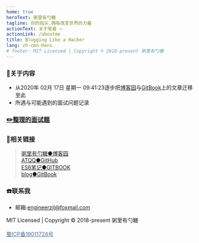 ```yaml
---
home: true
heroText: 粥里有勺糖
tagline: 你的指尖,拥有改变世界的力量
actionText: 关于笔者 →
actionLink: /aboutme
title: Blogging Like a Hacker
lang: zh-cmn-Hans
# footer: MIT Licensed | Copyright © 2018-present 粥里有勺糖
---
```


### :pencil:关于内容

* 从2020年 02月 17日 星期一 09:41:23逐步把[博客园](https://www.cnblogs.com/roseAT/)与[GitBook](https://sugar-at.gitbook.io/blog-article/)上的文章迁移至此
* 所遇与可能遇到的面试问题记录

### [:pencil2:整理的面试题](./interview/problem/README.md)

### :link:相关链接

>[粥里有勺糖●博客园](https://www.cnblogs.com/roseAT/)<br>
[ATQQ●GitHub](https://github.com/ATQQ)<br>
[ES6笔记●GITBOOK](https://sugar-js.gitbook.io/-1/)<br>
[blog●GitBook](https://sugar-at.gitbook.io/blog-article/)

### :phone:联系我

* 邮箱:engineerzjl@foxmail.com


<div class='footer'>
    MIT Licensed | Copyright © 2018-present 粥里有勺糖
    <br/><br/>
    <a style="color: #4e6e8e;" target="_blank" href="http://www.beian.miit.gov.cn/">蜀ICP备19011724号</a>
</div>